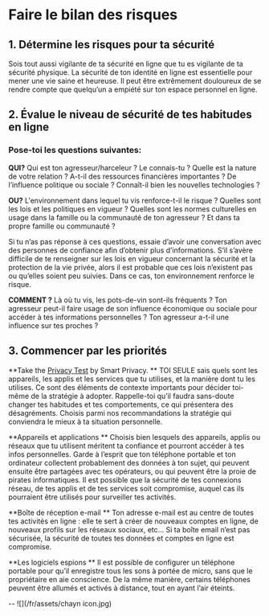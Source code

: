 # Faire le bilan des risques

## 1. Détermine les risques pour ta sécurité

Sois tout aussi vigilante de ta sécurité en ligne que tu es vigilante de ta sécurité physique. La sécurité de ton identité en ligne est essentielle pour mener une vie saine et heureuse. Il peut être extrêmement douloureux de se rendre compte que quelqu’un a empiété sur ton espace personnel en ligne.



## 2. Évalue le niveau de sécurité de tes habitudes en ligne

### Pose-toi les questions suivantes:

**QUI?** Qui est ton agresseur/harceleur ? Le connais-tu ? Quelle est la nature de votre relation ? A-t-il des ressources financières importantes ? De l’influence politique ou sociale ? Connaît-il bien les nouvelles technologies ? 

**OU?** L'environnement dans lequel tu vis renforce-t-il le risque ? Quelles sont les lois et les politiques en vigueur ? Quelles sont les normes culturelles en usage dans la famille ou la communauté de ton agresseur ? Et dans ta propre famille ou communauté ?


Si tu n’as pas réponse à ces questions, essaie d’avoir une conversation avec des personnes de confiance afin d’obtenir plus d’informations. S’il s’avère difficile de te renseigner sur les lois en vigueur concernant la sécurité et la protection de la vie privée, alors il est probable que ces lois n’existent pas ou qu’elles soient peu suivies. Dans ce cas, ton environnement renforce le risque.


**COMMENT ?** Là où tu vis, les pots-de-vin sont-ils fréquents ? Ton agresseur peut-il faire usage de son influence économique ou sociale pour accéder à tes informations personnelles ? Ton agresseur a-t-il une influence sur tes proches ?




## 3. Commencer par les priorités

**Take the [Privacy Test](http://smartprivacy.tumblr.com/privacynow) by Smart Privacy. 
**
TOI SEULE sais quels sont les appareils, les applis et les services que tu utilises, et la manière dont tu les utilises. Ce sont des éléments de contexte importants pour décider toi-même de la stratégie à adopter. Rappelle-toi qu’il faudra sans-doute changer tes habitudes et tes comportements, ce qui présentera des désagréments. Choisis parmi nos recommandations la stratégie qui conviendra le mieux à ta situation personnelle. 

**Appareils et applications
**
Choisis bien lesquels des appareils, applis ou réseaux que tu utilisent méritent ta confiance et pourront accéder à tes infos personnelles. Garde à l’esprit que ton téléphone portable et ton ordinateur collectent probablement des données à ton sujet, qui peuvent ensuite être partagées avec tes opérateurs, ou qui peuvent être la proie de pirates informatiques. 
Il est possible que la sécurité de tes connexions réseau, de tes applis et de tes services soit compromise, auquel cas ils pourraient être utilisés pour surveiller tes activités. 

**Boîte de réception e-mail
**
Ton adresse e-mail est au centre de toutes tes activités en ligne : elle te sert à créer de nouveaux comptes en ligne, de nouveaux profils sur les réseaux sociaux, etc… Si ta boîte email n’est pas sécurisée, la sécurité de toutes tes données et comptes en ligne est compromise.  


**Les logiciels espions
**
Il est possible de configurer un téléphone portable pour qu’il enregistre tous les sons à portée de micro, sans que le propriétaire en aie conscience. De la même manière, certains téléphones peuvent être allumés et activés à distance, tout en ayant l’air éteints. 

--
![](/fr/assets/chayn icon.jpg)